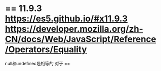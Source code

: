


# == 11.9.3 https://es5.github.io/#x11.9.3 https://developer.mozilla.org/zh-CN/docs/Web/JavaScript/Reference/Operators/Equality
null和undefined是相等的  对于 == 
<!-- 
1. 两个都为简单类型，字符串和布尔值都会转换成数值，再比较
2. 简单类型与引用类型比较，对象转化成其原始类型的值，再比较
3. 两个都为引用类型，则比较它们是否指向同一个对象
4. null 和 undefined 相等
5. 存在 NaN 则返回 false
-->